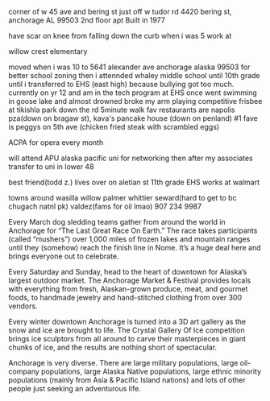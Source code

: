 corner of w 45 ave and bering st
just off w tudor rd
4420 bering st, anchorage AL 99503
2nd floor apt
Built in 1977

have scar on knee from falling down the curb when i was 5
work at

willow crest elementary

moved when i was 10 to 
5641 alexander ave anchorage alaska 99503
for better school zoning then i attennded whaley middle school until 10th grade until i transferred to EHS (east high) because bullying got too much.
currently on yr 12 and am in the tech program at EHS 
once went swimming in goose lake and almost drowned
broke my arm playing competitive frisbee at tikishla park down the rd 5minute walk
fav restaurants are napolis pza(down on bragaw st), kava's pancake house (down on penland)
#1 fave is peggys on 5th ave (chicken fried steak with scrambled eggs)

ACPA for opera every month

will attend APU alaska pacific uni for networking then after my associates transfer to uni in lower 48

best friend(todd z.) lives over on aletian st
11th grade EHS
works at walmart

towns around
wasilla
willow palmer whittier
seward(hard to get to bc chugach natnl pk)
valdez(fams for oil lmao)
907 234 9987

Every March dog sledding teams gather from around the world in Anchorage for “The Last Great Race On Earth.” The race takes participants (called “mushers”) over 1,000 miles of frozen lakes and mountain ranges until they (somehow) reach the finish line in Nome. It’s a huge deal here and brings everyone out to celebrate.

Every Saturday and Sunday, head to the heart of downtown for Alaska’s largest outdoor market. The Anchorage Market & Festival provides locals with everything from fresh, Alaskan-grown produce, meat, and gourmet foods, to handmade jewelry and hand-stitched clothing from over 300 vendors.

Every winter downtown Anchorage is turned into a 3D art gallery as the snow and ice are brought to life. The Crystal Gallery Of Ice competition brings ice sculptors from all around to carve their masterpieces in giant chunks of ice, and the results are nothing short of spectacular.

Anchorage is very diverse. There are large military populations, large oil-company populations, large Alaska Native populations, large ethnic minority populations (mainly from Asia & Pacific Island nations) and lots of other people just seeking an adventurous life.
